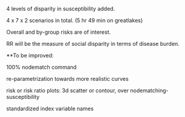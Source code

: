 4 levels of disparity in susceptibility added.

4 x 7 x 2 scenarios in total. (5 hr 49 min on greatlakes)

Overall and by-group risks are of interest.

RR will be the measure of social disparity in terms of disease burden.

**To be improved:

100% nodematch command

re-parametrization towards more realistic curves

risk or risk ratio plots: 3d scatter or contour, over nodematching-susceptibility

standardized index variable names
